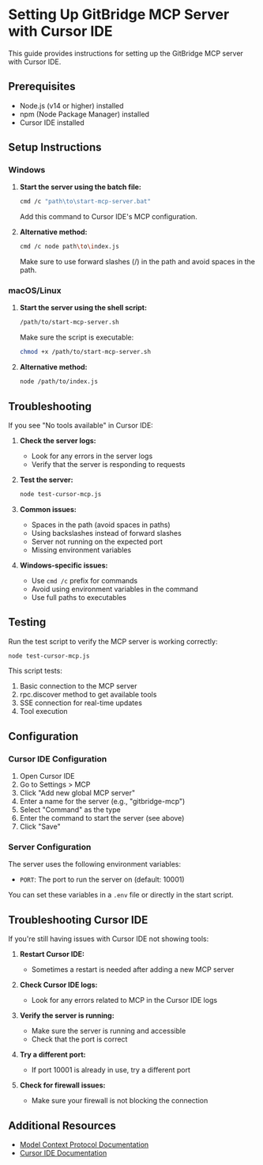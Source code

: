 # Setting Up GitBridge MCP Server with Cursor IDE

This guide provides instructions for setting up the GitBridge MCP server with Cursor IDE.

## Prerequisites

- Node.js (v14 or higher) installed
- npm (Node Package Manager) installed
- Cursor IDE installed

## Setup Instructions

### Windows

1. **Start the server using the batch file:**

   ```bash
   cmd /c "path\to\start-mcp-server.bat"
   ```

   Add this command to Cursor IDE's MCP configuration.

2. **Alternative method:**

   ```bash
   cmd /c node path\to\index.js
   ```

   Make sure to use forward slashes (/) in the path and avoid spaces in the path.

### macOS/Linux

1. **Start the server using the shell script:**

   ```bash
   /path/to/start-mcp-server.sh
   ```

   Make sure the script is executable:

   ```bash
   chmod +x /path/to/start-mcp-server.sh
   ```

2. **Alternative method:**

   ```bash
   node /path/to/index.js
   ```

## Troubleshooting

If you see "No tools available" in Cursor IDE:

1. **Check the server logs:**
   - Look for any errors in the server logs
   - Verify that the server is responding to requests

2. **Test the server:**

   ```bash
   node test-cursor-mcp.js
   ```

3. **Common issues:**
   - Spaces in the path (avoid spaces in paths)
   - Using backslashes instead of forward slashes
   - Server not running on the expected port
   - Missing environment variables

4. **Windows-specific issues:**
   - Use `cmd /c` prefix for commands
   - Avoid using environment variables in the command
   - Use full paths to executables

## Testing

Run the test script to verify the MCP server is working correctly:

```bash
node test-cursor-mcp.js
```

This script tests:

1. Basic connection to the MCP server
2. rpc.discover method to get available tools
3. SSE connection for real-time updates
4. Tool execution

## Configuration

### Cursor IDE Configuration

1. Open Cursor IDE
2. Go to Settings > MCP
3. Click "Add new global MCP server"
4. Enter a name for the server (e.g., "gitbridge-mcp")
5. Select "Command" as the type
6. Enter the command to start the server (see above)
7. Click "Save"

### Server Configuration

The server uses the following environment variables:

- `PORT`: The port to run the server on (default: 10001)

You can set these variables in a `.env` file or directly in the start script.

## Troubleshooting Cursor IDE

If you're still having issues with Cursor IDE not showing tools:

1. **Restart Cursor IDE:**
   - Sometimes a restart is needed after adding a new MCP server

2. **Check Cursor IDE logs:**
   - Look for any errors related to MCP in the Cursor IDE logs

3. **Verify the server is running:**
   - Make sure the server is running and accessible
   - Check that the port is correct

4. **Try a different port:**
   - If port 10001 is already in use, try a different port

5. **Check for firewall issues:**
   - Make sure your firewall is not blocking the connection

## Additional Resources

- [Model Context Protocol Documentation](https://modelcontextprotocol.io/introduction)
- [Cursor IDE Documentation](https://docs.cursor.com/context/model-context-protocol)
